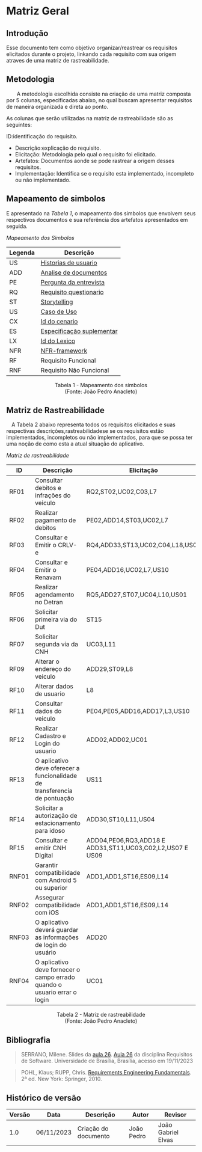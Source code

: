 # Matriz Geral

## Introdução

Esse documento tem como objetivo organizar/reastrear os requisitos elicitados durante o projeto, linkando cada requisito com sua origem atraves de uma matriz de rastreabilidade.

## Metodologia

  A metodologia escolhida consiste na criação de uma  matriz composta por 5 colunas, especificadas abaixo, no qual buscam apresentar requisitos de maneira organizada e direta ao ponto.

As colunas que serão utilizadas na matriz de rastreabilidade são as seguintes:

ID:identificação do requisito.

- Descrição:explicação do requisito.
- Elicitação: Metodologia pelo qual o requisito foi elicitado.
- Artefatos: Documentos aonde se pode rastrear a origem desses requisitos.
- Implementação: Identifica se o requisito esta implementado, incompleto ou não implementado.

## Mapeamento de simbolos

E apresentado na *Tabela 1*, o mapeamento dos simbolos que envolvem seus respectivos documentos e sua referência dos artefatos apresentados em seguida.

*Mapeamento dos Simbolos*


| Legenda | Descrição                                                                                                                      |
| ------- | ------------------------------------------------------------------------------------------------------------------------------ |
| US      | [Historias de usuario](https://requisitos-de-software.github.io/2023.2-DETRAN/4_modelagem_agil/historias_de_usuarios/)         |
| ADD     | [ Analise de documentos](https://requisitos-de-software.github.io/2023.2-DETRAN/2_elicita%C3%A7%C3%A3o/analise_de_documentos/) |
| PE      | [Pergunta da entrevista](https://requisitos-de-software.github.io/2023.2-DETRAN/2_elicita%C3%A7%C3%A3o/entrevista/)            |
| RQ      | [Requisito questionario](https://requisitos-de-software.github.io/2023.2-DETRAN/2_elicita%C3%A7%C3%A3o/questionario/)          |
| ST      | [Storytelling](https://requisitos-de-software.github.io/2023.2-DETRAN/2_elicita%C3%A7%C3%A3o/storytelling/)                    |
| US      | [Caso de Uso](https://requisitos-de-software.github.io/2023.2-DETRAN/3_modelagem/casos_de_uso/)                                |
| CX      | [Id do cenario](https://requisitos-de-software.github.io/2023.2-DETRAN/3_modelagem/cenarios/)                                  |
| ES      | [Especificação suplementar](https://requisitos-de-software.github.io/2023.2-DETRAN/3_modelagem/especificacao_suplementar/)     |
| LX      | [Id do Lexico](https://requisitos-de-software.github.io/2023.2-DETRAN/3_modelagem/lexico/)                                     |
| NFR     | [NFR-framework](https://requisitos-de-software.github.io/2023.2-DETRAN/4_modelagem_agil/NFR/)                                  |
| RF      | Requisito Funcional                                                                                                            |
| RNF     | Requisito Não Funcional                                                                                                        |

<p align="center">
Tabela 1 - Mapeamento dos simbolos<br>
(Fonte: João Pedro Anacleto)
</p>

## Matriz de Rastreabilidade

 A Tabela 2 abaixo representa todos os requisitos elicitados e suas respectivas descrições,rastreabilidadese se os requisitos estão implementados, incompletos ou não implementados, para que se possa ter uma noção de como esta a atual situação do aplicativo.

*Matriz de rastreabilidade*

| ID    | Descrição                                                                 | Elicitação                                                | Artefatos                                                                                                                                                                                                                                                                                                                                                                                                                                                                                                                                                                                                                                                                                                                                                                                                                                                                                                                                                                       | Implementação |
| ----- | ------------------------------------------------------------------------- | --------------------------------------------------------- | ------------------------------------------------------------------------------------------------------------------------------------------------------------------------------------------------------------------------------------------------------------------------------------------------------------------------------------------------------------------------------------------------------------------------------------------------------------------------------------------------------------------------------------------------------------------------------------------------------------------------------------------------------------------------------------------------------------------------------------------------------------------------------------------------------------------------------------------------------------------------------------------------------------------------------------------------------------------------------- | ------------- |
| RF01  | Consultar debitos e infrações do veiculo                                  | RQ2,ST02,UC02,C03,L7                                      | [Questionario](https://requisitos-de-software.github.io/2023.2-DETRAN/2_elicita%C3%A7%C3%A3o/questionario/),[RequisitosElicitados](https://requisitos-de-software.github.io/2023.2-DETRAN/2_elicita%C3%A7%C3%A3o/requisitos_elicitados/),[UseCase](https://requisitos-de-software.github.io/2023.2-DETRAN/3_modelagem/casos_de_uso/),[Cenarios](https://requisitos-de-software.github.io/2023.2-DETRAN/3_modelagem/cenarios/),[Lexicos](https://requisitos-de-software.github.io/2023.2-DETRAN/3_modelagem/lexico/)                                                                                                                                                                                                                                                                                                                                                                                                                                                             | Implementado  |
| RF02  | Realizar pagamento de debitos                                             | PE02,ADD14,ST03,UC02,L7                                   | [Entrevista](https://requisitos-de-software.github.io/2023.2-DETRAN/2_elicita%C3%A7%C3%A3o/entrevista/),[RequisitosElicitados](https://requisitos-de-software.github.io/2023.2-DETRAN/2_elicita%C3%A7%C3%A3o/requisitos_elicitados/),[Storytelling](https://requisitos-de-software.github.io/2023.2-DETRAN/2_elicita%C3%A7%C3%A3o/storytelling/),[UseCase](https://requisitos-de-software.github.io/2023.2-DETRAN/3_modelagem/casos_de_uso/),[Lexicos](https://requisitos-de-software.github.io/2023.2-DETRAN/3_modelagem/lexico/)                                                                                                                                                                                                                                                                                                                                                                                                                                              | Implementado  |
| RF03  | Consultar e Emitir o CRLV-e                                               | RQ4,ADD33,ST13,UC02,C04,L18,US03                          | [Questionario](https://requisitos-de-software.github.io/2023.2-DETRAN/2_elicita%C3%A7%C3%A3o/questionario/),[RequisitosElicitados](https://requisitos-de-software.github.io/2023.2-DETRAN/2_elicita%C3%A7%C3%A3o/requisitos_elicitados/),[Storytelling](https://requisitos-de-software.github.io/2023.2-DETRAN/2_elicita%C3%A7%C3%A3o/storytelling/),[UseCase](https://requisitos-de-software.github.io/2023.2-DETRAN/3_modelagem/casos_de_uso/),[Cenarios](https://requisitos-de-software.github.io/2023.2-DETRAN/3_modelagem/cenarios/),[Lexicos](https://requisitos-de-software.github.io/2023.2-DETRAN/3_modelagem/lexico/),[UserStories](https://requisitos-de-software.github.io/2023.2-DETRAN/4_modelagem_agil/historias_de_usuarios/)                                                                                                                                                                                                                                   | Implementado  |
| RF04  | Consultar e Emitir o Renavam                                              | PE04,ADD16,UC02,L7,US10                                   | [Entrevista](https://requisitos-de-software.github.io/2023.2-DETRAN/2_elicita%C3%A7%C3%A3o/entrevista/),[RequisitosElicitados](https://requisitos-de-software.github.io/2023.2-DETRAN/2_elicita%C3%A7%C3%A3o/requisitos_elicitados/),[UseCase](https://requisitos-de-software.github.io/2023.2-DETRAN/3_modelagem/casos_de_uso/),[Lexicos](https://requisitos-de-software.github.io/2023.2-DETRAN/3_modelagem/lexico/),[UserStories](https://requisitos-de-software.github.io/2023.2-DETRAN/4_modelagem_agil/historias_de_usuarios/)                                                                                                                                                                                                                                                                                                                                                                                                                                            | Implementado  |
| RF05  | Realizar agendamento no Detran                                            | RQ5,ADD27,ST07,UC04,L10,US01                              | [Questionario](https://requisitos-de-software.github.io/2023.2-DETRAN/2_elicita%C3%A7%C3%A3o/questionario/),[RequisitosElicitados](https://requisitos-de-software.github.io/2023.2-DETRAN/2_elicita%C3%A7%C3%A3o/requisitos_elicitados/),[Storytelling](https://requisitos-de-software.github.io/2023.2-DETRAN/2_elicita%C3%A7%C3%A3o/storytelling/),[UseCase](https://requisitos-de-software.github.io/2023.2-DETRAN/3_modelagem/casos_de_uso/),[Lexicos](https://requisitos-de-software.github.io/2023.2-DETRAN/3_modelagem/lexico/),[UserStories](https://requisitos-de-software.github.io/2023.2-DETRAN/4_modelagem_agil/historias_de_usuarios/)                                                                                                                                                                                                                                                                                                                            | Implementado  |
| RF06  | Solicitar primeira via do Dut                                             | ST15                                                      | [Storytelling](https://requisitos-de-software.github.io/2023.2-DETRAN/2_elicita%C3%A7%C3%A3o/storytelling/)                                                                                                                                                                                                                                                                                                                                                                                                                                                                                                                                                                                                                                                                                                                                                                                                                                                                     | Implementado  |
| RF07  | Solicitar segunda via da CNH                                              | UC03,L11                                                  | [UseCase](https://requisitos-de-software.github.io/2023.2-DETRAN/3_modelagem/casos_de_uso/),[Lexicos](https://requisitos-de-software.github.io/2023.2-DETRAN/3_modelagem/lexico/)                                                                                                                                                                                                                                                                                                                                                                                                                                                                                                                                                                                                                                                                                                                                                                                               | Implementado  |
| RF09  | Alterar o endereço do veiculo                                             | ADD29,ST09,L8                                             | [RequisitosElicitados](https://requisitos-de-software.github.io/2023.2-DETRAN/2_elicita%C3%A7%C3%A3o/requisitos_elicitados/),[Storytelling](https://requisitos-de-software.github.io/2023.2-DETRAN/2_elicita%C3%A7%C3%A3o/storytelling/),[Lexicos](https://requisitos-de-software.github.io/2023.2-DETRAN/3_modelagem/lexico/)                                                                                                                                                                                                                                                                                                                                                                                                                                                                                                                                                                                                                                                  | Implementado  |
| RF10  | Alterar dados de usuario                                                  | L8                                                        | [Lexicos](https://requisitos-de-software.github.io/2023.2-DETRAN/3_modelagem/lexico/)                                                                                                                                                                                                                                                                                                                                                                                                                                                                                                                                                                                                                                                                                                                                                                                                                                                                                           | Implementado  |
| RF11  | Consultar dados do veiculo                                                | PE04,PE05,ADD16,ADD17,L3,US10                             | [Entrevista](https://requisitos-de-software.github.io/2023.2-DETRAN/2_elicita%C3%A7%C3%A3o/entrevista/),[RequisitosElicitados](https://requisitos-de-software.github.io/2023.2-DETRAN/2_elicita%C3%A7%C3%A3o/requisitos_elicitados/),[Lexicos](https://requisitos-de-software.github.io/2023.2-DETRAN/3_modelagem/lexico/),[UserStories](https://requisitos-de-software.github.io/2023.2-DETRAN/4_modelagem_agil/historias_de_usuarios/)                                                                                                                                                                                                                                                                                                                                                                                                                                                                                                                                        | Implementado  |
| RF12  | Realizar Cadastro e Login do usuario                                      | ADD02,ADD02,UC01                                          | [AnaliseDocumentos](https://requisitos-de-software.github.io/2023.2-DETRAN/2_elicita%C3%A7%C3%A3o/analise_de_documentos/),[RequisitosElicitados](https://requisitos-de-software.github.io/2023.2-DETRAN/2_elicita%C3%A7%C3%A3o/requisitos_elicitados/),[UseCase](https://requisitos-de-software.github.io/2023.2-DETRAN/3_modelagem/casos_de_uso/)                                                                                                                                                                                                                                                                                                                                                                                                                                                                                                                                                                                                                              | Implementado  |
| RF13  | O aplicativo deve oferecer a funcionalidade de transferencia de pontuação | US11                                                      | [UserStories](https://requisitos-de-software.github.io/2023.2-DETRAN/4_modelagem_agil/historias_de_usuarios/)                                                                                                                                                                                                                                                                                                                                                                                                                                                                                                                                                                                                                                                                                                                                                                                                                                                                   | incompleto    |
| RF14  | Solicitar a autorização de estacionamento para idoso                      | ADD30,ST10,L11,US04                                       | [RequisitosElicitados](https://requisitos-de-software.github.io/2023.2-DETRAN/2_elicita%C3%A7%C3%A3o/requisitos_elicitados/),[Storytelling](https://requisitos-de-software.github.io/2023.2-DETRAN/2_elicita%C3%A7%C3%A3o/storytelling/),[Lexicos](https://requisitos-de-software.github.io/2023.2-DETRAN/3_modelagem/lexico/),[UserStories](https://requisitos-de-software.github.io/2023.2-DETRAN/4_modelagem_agil/historias_de_usuarios/)                                                                                                                                                                                                                                                                                                                                                                                                                                                                                                                                    | Implementado  |
| RF15  | Consultar e emitir CNH Digital                                            | ADD04,PE06,RQ3,ADD18 E ADD31,ST11,UC03,C02,L2,US07 E US09 | [AnaliseDocumentos](https://requisitos-de-software.github.io/2023.2-DETRAN/2_elicita%C3%A7%C3%A3o/analise_de_documentos/),[Entrevista](https://requisitos-de-software.github.io/2023.2-DETRAN/2_elicita%C3%A7%C3%A3o/entrevista/),[Questionario](https://requisitos-de-software.github.io/2023.2-DETRAN/2_elicita%C3%A7%C3%A3o/questionario/),[RequisitosElicitados](https://requisitos-de-software.github.io/2023.2-DETRAN/2_elicita%C3%A7%C3%A3o/requisitos_elicitados/),[Storytelling](https://requisitos-de-software.github.io/2023.2-DETRAN/2_elicita%C3%A7%C3%A3o/storytelling/),[UseCase](https://requisitos-de-software.github.io/2023.2-DETRAN/3_modelagem/casos_de_uso/),[Cenarios](https://requisitos-de-software.github.io/2023.2-DETRAN/3_modelagem/cenarios/),[Lexicos](https://requisitos-de-software.github.io/2023.2-DETRAN/3_modelagem/lexico/),[UserStories](https://requisitos-de-software.github.io/2023.2-DETRAN/4_modelagem_agil/historias_de_usuarios/) | Implementado  |
| RNF01 | Garantir compatibilidade com Android 5 ou superior                        | ADD1,ADD1,ST16,ES09,L14                                   | [AnaliseDocumentos](https://requisitos-de-software.github.io/2023.2-DETRAN/2_elicita%C3%A7%C3%A3o/analise_de_documentos/),[RequisitosElicitados](https://requisitos-de-software.github.io/2023.2-DETRAN/2_elicita%C3%A7%C3%A3o/requisitos_elicitados/),[Storytelling](https://requisitos-de-software.github.io/2023.2-DETRAN/2_elicita%C3%A7%C3%A3o/storytelling/),[EspecificacaoSuplementar](https://requisitos-de-software.github.io/2023.2-DETRAN/3_modelagem/especificacao_suplementar/),[Lexicos](https://requisitos-de-software.github.io/2023.2-DETRAN/3_modelagem/lexico/)                                                                                                                                                                                                                                                                                                                                                                                              | Implementado  |
| RNF02 | Assegurar compatibilidade com iOS                                         | ADD1,ADD1,ST16,ES09,L14                                   | [AnaliseDocumentos](https://requisitos-de-software.github.io/2023.2-DETRAN/2_elicita%C3%A7%C3%A3o/analise_de_documentos/),[RequisitosElicitados](https://requisitos-de-software.github.io/2023.2-DETRAN/2_elicita%C3%A7%C3%A3o/requisitos_elicitados/),[Storytelling](https://requisitos-de-software.github.io/2023.2-DETRAN/2_elicita%C3%A7%C3%A3o/storytelling/),[EspecificacaoSuplementar](https://requisitos-de-software.github.io/2023.2-DETRAN/3_modelagem/especificacao_suplementar/),[Lexicos](https://requisitos-de-software.github.io/2023.2-DETRAN/3_modelagem/lexico/)                                                                                                                                                                                                                                                                                                                                                                                              | Implementado  |
| RNF03 | O aplicativo deverá guardar as informações de login do usuário            | ADD20                                                     | [RequisitosElicitados](https://requisitos-de-software.github.io/2023.2-DETRAN/2_elicita%C3%A7%C3%A3o/requisitos_elicitados/)                                                                                                                                                                                                                                                                                                                                                                                                                                                                                                                                                                                                                                                                                                                                                                                                                                                    | Implementado  |
| RNF04 | O aplicativo deve fornecer o campo errado quando o usuario errar o login  | UC01                                                      | [UseCase](https://requisitos-de-software.github.io/2023.2-DETRAN/3_modelagem/casos_de_uso/)                                                                                                                                                                                                                                                                                                                                                                                                                                                                                                                                                                                                                                                                                                                                                                                                                                                                                     | Implementado  |


<p align="center">
Tabela 2 - Matriz de rastreabilidade<br>
(Fonte: João Pedro Anacleto)
</p>


## Bibliografia

> SERRANO, Milene. Slides da [aula 26](https://aprender3.unb.br/pluginfile.php/2692879/mod_resource/content/1/Requisitos%20-%20Aula%20026.pdf). [Aula 26](https://aprender3.unb.br/pluginfile.php/2692879/mod_resource/content/1/Requisitos%20-%20Aula%20026.pdf) da disciplina Requisitos de Software. Universidade de Brasília, Brasília, acesso em 19/11/2023

> POHL, Klaus; RUPP, Chris. [Requirements Engineering Fundamentals](https://aprender3.unb.br/pluginfile.php/2692881/mod_resource/content/2/Rastreabilidade.pdf). 2ª ed. New York: Springer, 2010.


## Histórico de versão

| Versão | Data       | Descrição            | Autor      | Revisor |
| ------ | ---------- | -------------------- | ---------- | ------- |
| 1.0    | 06/11/2023 | Criação do documento | João Pedro | João Gabriel Elvas       |

